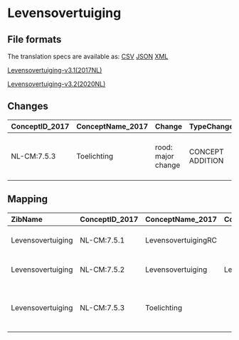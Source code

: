 # Levensovertuiging
## File formats

The translation specs are available as: 
[CSV](../csv/Levensovertuiging.csv) [JSON](../json/Levensovertuiging.json) [XML](../xml/Levensovertuiging.xml)



[Levensovertuiging-v3.1(2017NL)](https://zibs.nl/wiki/Levensovertuiging-v3.1(2017NL))

[Levensovertuiging-v3.2(2020NL)](https://zibs.nl/wiki/Levensovertuiging-v3.2(2020NL))









## Changes

| ConceptID_2017   | ConceptName_2017   | Change             | TypeChange       | Impact_heen   | TRANSLATIE_spec_heen   | Impact_terug   | TRANSLATIE_spec_terug                                                                                             | Omschrijving                             |
|:-----------------|:-------------------|:-------------------|:-----------------|:--------------|:-----------------------|:---------------|:------------------------------------------------------------------------------------------------------------------|:-----------------------------------------|
| NL-CM:7.5.3      | Toelichting        | rood: major change | CONCEPT ADDITION | Low           |                        | High           | IF [blank]source->target ELSE [toon en stuur de inhoud van dit data item als vrije tekst naar een 2017 ontvanger] | Concept 'Toelichting' toegevoegd aan zib |

## Mapping

| ZibName           | ConceptID_2017   | ConceptName_2017    | Codelists_2017             | Change                  | ConceptID_2020   | ConceptName_2020    | Codelists_2020             | Bits    | Omschrijving                             | TypeChange       | Impact_heen   | TRANSLATIE_spec_heen   | Impact_terug   | TRANSLATIE_spec_terug                                                                                             |
|:------------------|:-----------------|:--------------------|:---------------------------|:------------------------|:-----------------|:--------------------|:---------------------------|:--------|:-----------------------------------------|:-----------------|:--------------|:-----------------------|:---------------|:------------------------------------------------------------------------------------------------------------------|
| Levensovertuiging | NL-CM:7.5.1      | LevensovertuigingRC |                            | groen: geen wijzigingen | NL-CM:7.5.1      | LevensovertuigingRC |                            |         |                                          |                  |               |                        |                |                                                                                                                   |
| Levensovertuiging | NL-CM:7.5.2      | Levensovertuiging   | LevensovertuigingCodelijst | groen: geen wijzigingen | NL-CM:7.5.2      | Levensovertuiging   | LevensovertuigingCodelijst |         |                                          |                  |               |                        |                |                                                                                                                   |
| Levensovertuiging | NL-CM:7.5.3      | Toelichting         |                            | rood: major change      | NL-CM:7.5.3      | Toelichting         |                            | ZIB-763 | Concept 'Toelichting' toegevoegd aan zib | CONCEPT ADDITION | Low           |                        | High           | IF [blank]source->target ELSE [toon en stuur de inhoud van dit data item als vrije tekst naar een 2017 ontvanger] |

